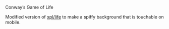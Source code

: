 Conway’s Game of Life

Modified version of [xpl/life](https://github.com/xpl/life) to make a spiffy background that is touchable on mobile.

